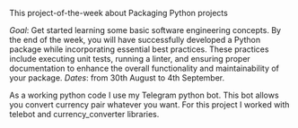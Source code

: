 This project-of-the-week about Packaging Python projects

*Goal*: Get started learning some basic software engineering concepts. By the end of the week, you will have successfully developed a Python package while incorporating essential best practices. These practices include executing unit tests, running a linter, and ensuring proper documentation to enhance the overall functionality and maintainability of your package.
*Dates*: from 30th August to 4th September.

As a working python code I use my Telegram python bot. This bot allows you convert currency pair whatever you want. For this project I worked with telebot and currency_converter libraries. 